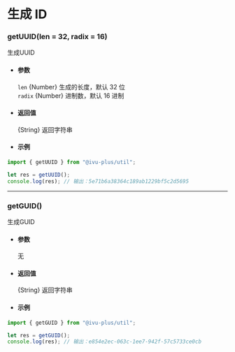 # 生成 ID

### getUUID(len = 32, radix = 16)

生成UUID

- #### 参数

  `len` {Number} 生成的长度，默认 32 位  
  `radix` {Number} 进制数，默认 16 进制

- #### 返回值

  {String} 返回字符串

- #### 示例

```javascript
import { getUUID } from "@ivu-plus/util";

let res = getUUID();
console.log(res); // 输出：5e71b6a38364c189ab1229bf5c2d5695
```

---

### getGUID()

生成GUID

- #### 参数

  无

- #### 返回值

  {String} 返回字符串

- #### 示例

```javascript
import { getGUID } from "@ivu-plus/util";

let res = getGUID();
console.log(res); // 输出：e854e2ec-063c-1ee7-942f-57c5733ce0cb
```
